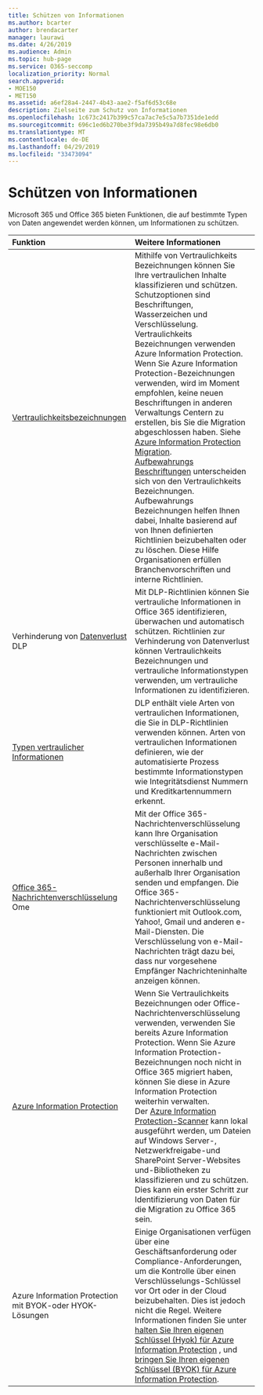 ```yaml
---
title: Schützen von Informationen
ms.author: bcarter
author: brendacarter
manager: laurawi
ms.date: 4/26/2019
ms.audience: Admin
ms.topic: hub-page
ms.service: O365-seccomp
localization_priority: Normal
search.appverid:
- MOE150
- MET150
ms.assetid: a6ef28a4-2447-4b43-aae2-f5af6d53c68e
description: Zielseite zum Schutz von Informationen
ms.openlocfilehash: 1c673c2417b399c57ca7ac7e5c5a7b7351de1edd
ms.sourcegitcommit: 696c1ed6b270be3f9da7395b49a7d8fec98e6db0
ms.translationtype: MT
ms.contentlocale: de-DE
ms.lasthandoff: 04/29/2019
ms.locfileid: "33473094"
---
```

# <a name="protect-information"></a>Schützen von Informationen

Microsoft 365 und Office 365 bieten Funktionen, die auf bestimmte Typen von Daten angewendet werden können, um Informationen zu schützen. 


|**Funktion**|**Weitere Informationen**|
|:-----|:-----|
|[Vertraulichkeitsbezeichnungen](sensitivity-labels.md) <br/> |Mithilfe von Vertraulichkeits Bezeichnungen können Sie Ihre vertraulichen Inhalte klassifizieren und schützen. Schutzoptionen sind Beschriftungen, Wasserzeichen und Verschlüsselung. Vertraulichkeits Bezeichnungen verwenden Azure Information Protection. Wenn Sie Azure Information Protection-Bezeichnungen verwenden, wird im Moment empfohlen, keine neuen Beschriftungen in anderen Verwaltungs Centern zu erstellen, bis Sie die Migration abgeschlossen haben. Siehe [Azure Information Protection Migration](https://docs.microsoft.com/en-us/azure/information-protection/configure-policy-migrate-labels). <br/> [Aufbewahrungs Beschriftungen](retention-policies.md) unterscheiden sich von den Vertraulichkeits Bezeichnungen. Aufbewahrungs Bezeichnungen helfen Ihnen dabei, Inhalte basierend auf von Ihnen definierten Richtlinien beizubehalten oder zu löschen. Diese Hilfe Organisationen erfüllen Branchenvorschriften und interne Richtlinien.|
|Verhinderung von [Datenverlust](data-loss-prevention-policies.md) DLP  <br/> |Mit DLP-Richtlinien können Sie vertrauliche Informationen in Office 365 identifizieren, überwachen und automatisch schützen. Richtlinien zur Verhinderung von Datenverlust können Vertraulichkeits Bezeichnungen und vertrauliche Informationstypen verwenden, um vertrauliche Informationen zu identifizieren. <br/> |
|[Typen vertraulicher Informationen](what-the-sensitive-information-types-look-for.md)  <br/> |DLP enthält viele Arten von vertraulichen Informationen, die Sie in DLP-Richtlinien verwenden können. Arten von vertraulichen Informationen definieren, wie der automatisierte Prozess bestimmte Informationstypen wie Integritätsdienst Nummern und Kreditkartennummern erkennt.   <br/> |
|[Office 365-Nachrichtenverschlüsselung](ome.md) Ome  <br/> |Mit der Office 365-Nachrichtenverschlüsselung kann Ihre Organisation verschlüsselte e-Mail-Nachrichten zwischen Personen innerhalb und außerhalb Ihrer Organisation senden und empfangen. Die Office 365-Nachrichtenverschlüsselung funktioniert mit Outlook.com, Yahoo!, Gmail und anderen e-Mail-Diensten. Die Verschlüsselung von e-Mail-Nachrichten trägt dazu bei, dass nur vorgesehene Empfänger Nachrichteninhalte anzeigen können.  <br/> |
|[Azure Information Protection](https://docs.microsoft.com/en-us/azure/information-protection/)<br/> |Wenn Sie Vertraulichkeits Bezeichnungen oder Office-Nachrichtenverschlüsselung verwenden, verwenden Sie bereits Azure Information Protection. Wenn Sie Azure Information Protection-Bezeichnungen noch nicht in Office 365 migriert haben, können Sie diese in Azure Information Protection weiterhin verwalten.  <br/>Der [Azure Information Protection-Scanner](https://docs.microsoft.com/en-us/azure/information-protection/deploy-aip-scanner) kann lokal ausgeführt werden, um Dateien auf Windows Server-, Netzwerkfreigabe-und SharePoint Server-Websites und-Bibliotheken zu klassifizieren und zu schützen. Dies kann ein erster Schritt zur Identifizierung von Daten für die Migration zu Office 365 sein.
|Azure Information Protection mit BYOK-oder HYOK-Lösungen <br/> |Einige Organisationen verfügen über eine Geschäftsanforderung oder Compliance-Anforderungen, um die Kontrolle über einen Verschlüsselungs-Schlüssel vor Ort oder in der Cloud beizubehalten. Dies ist jedoch nicht die Regel. Weitere Informationen finden Sie unter [halten Sie Ihren eigenen Schlüssel (Hyok) für Azure Information Protection](https://docs.microsoft.com/en-us/azure/information-protection/configure-adrms-restrictions) , und [bringen Sie Ihren eigenen Schlüssel (BYOK) für Azure Information Protection](https://docs.microsoft.com/en-us/azure/information-protection/byok-price-restrictions). <br/> |
    

